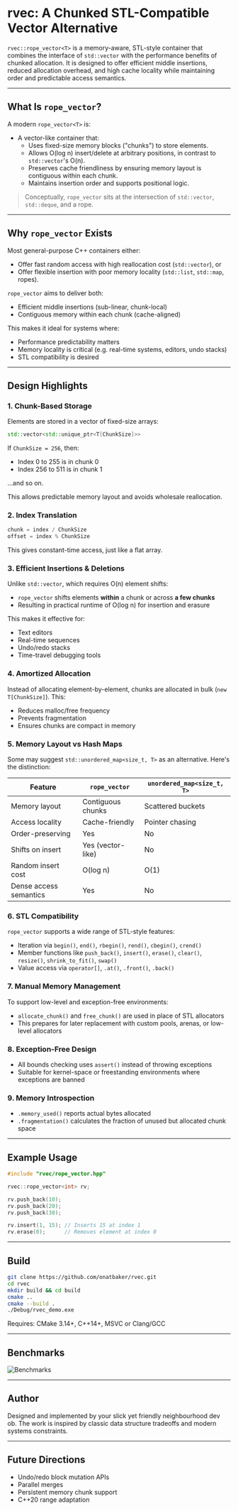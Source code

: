 # rvec: A Chunked STL-Compatible Vector Alternative

`rvec::rope_vector<T>` is a memory-aware, STL-style container that combines the interface of `std::vector` with the performance benefits of chunked allocation. It is designed to offer efficient middle insertions, reduced allocation overhead, and high cache locality while maintaining order and predictable access semantics.

---

## What Is `rope_vector`?

A modern `rope_vector<T>` is:

- A vector-like container that:
  - Uses fixed-size memory blocks ("chunks") to store elements.
  - Allows O(log n) insert/delete at arbitrary positions, in contrast to `std::vector`'s O(n).
  - Preserves cache friendliness by ensuring memory layout is contiguous within each chunk.
  - Maintains insertion order and supports positional logic.

> Conceptually, `rope_vector` sits at the intersection of `std::vector`, `std::deque`, and a rope.

---

## Why `rope_vector` Exists

Most general-purpose C++ containers either:

- Offer fast random access with high reallocation cost (`std::vector`), or
- Offer flexible insertion with poor memory locality (`std::list`, `std::map`, ropes).

`rope_vector` aims to deliver both:

- Efficient middle insertions (sub-linear, chunk-local)
- Contiguous memory within each chunk (cache-aligned)

This makes it ideal for systems where:

- Performance predictability matters
- Memory locality is critical (e.g. real-time systems, editors, undo stacks)
- STL compatibility is desired

---

## Design Highlights

### 1. Chunk-Based Storage

Elements are stored in a vector of fixed-size arrays:

```cpp
std::vector<std::unique_ptr<T[ChunkSize]>>
```

If `ChunkSize = 256`, then:

- Index 0 to 255 is in chunk 0
- Index 256 to 511 is in chunk 1

...and so on.

This allows predictable memory layout and avoids wholesale reallocation.

### 2. Index Translation

```cpp
chunk = index / ChunkSize
offset = index % ChunkSize
```

This gives constant-time access, just like a flat array.

### 3. Efficient Insertions & Deletions

Unlike `std::vector`, which requires O(n) element shifts:

- `rope_vector` shifts elements **within** a chunk or across **a few chunks**
- Resulting in practical runtime of O(log n) for insertion and erasure

This makes it effective for:

- Text editors
- Real-time sequences
- Undo/redo stacks
- Time-travel debugging tools

### 4. Amortized Allocation

Instead of allocating element-by-element, chunks are allocated in bulk (`new T[ChunkSize]`). This:

- Reduces malloc/free frequency
- Prevents fragmentation
- Ensures chunks are compact in memory

### 5. Memory Layout vs Hash Maps

Some may suggest `std::unordered_map<size_t, T>` as an alternative. Here's the distinction:

| Feature                | `rope_vector`     | `unordered_map<size_t, T>` |
| ---------------------- | ----------------- | -------------------------- |
| Memory layout          | Contiguous chunks | Scattered buckets          |
| Access locality        | Cache-friendly    | Pointer chasing            |
| Order-preserving       | Yes               | No                         |
| Shifts on insert       | Yes (vector-like) | No                         |
| Random insert cost     | O(log n)          | O(1)                       |
| Dense access semantics | Yes               | No                         |

### 6. STL Compatibility

`rope_vector` supports a wide range of STL-style features:

- Iteration via `begin()`, `end()`, `rbegin()`, `rend()`, `cbegin()`, `crend()`
- Member functions like `push_back()`, `insert()`, `erase()`, `clear()`, `resize()`, `shrink_to_fit()`, `swap()`
- Value access via `operator[]`, `.at()`, `.front()`, `.back()`

### 7. Manual Memory Management

To support low-level and exception-free environments:

- `allocate_chunk()` and `free_chunk()` are used in place of STL allocators
- This prepares for later replacement with custom pools, arenas, or low-level allocators

### 8. Exception-Free Design

- All bounds checking uses `assert()` instead of throwing exceptions
- Suitable for kernel-space or freestanding environments where exceptions are banned

### 9. Memory Introspection

- `.memory_used()` reports actual bytes allocated
- `.fragmentation()` calculates the fraction of unused but allocated chunk space

---

## Example Usage

```cpp
#include "rvec/rope_vector.hpp"

rvec::rope_vector<int> rv;

rv.push_back(10);
rv.push_back(20);
rv.push_back(30);

rv.insert(1, 15); // Inserts 15 at index 1
rv.erase(0);      // Removes element at index 0
```

---

## Build

```bash
git clone https://github.com/onatbaker/rvec.git
cd rvec
mkdir build && cd build
cmake ..
cmake --build .
./Debug/rvec_demo.exe
```

Requires: CMake 3.14+, C++14+, MSVC or Clang/GCC

---

## Benchmarks

![Benchmarks](benchmark_results/rope_vector_benchmark.png)

---

## Author

Designed and implemented by your slick yet friendly neighbourhood dev ob. The work is inspired by classic data structure tradeoffs and modern systems constraints.

---

## Future Directions

- Undo/redo block mutation APIs
- Parallel merges
- Persistent memory chunk support
- C++20 range adaptation
